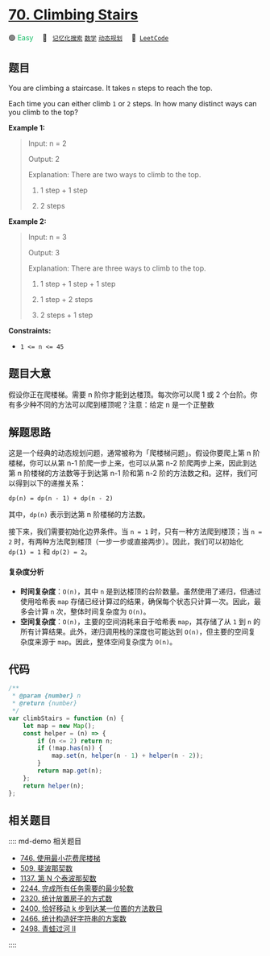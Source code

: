 # [70. Climbing Stairs](https://leetcode.com/problems/climbing-stairs/)

🟢 <font color=#15bd66>Easy</font>&emsp; 🔖&ensp; [`记忆化搜索`](/leetcode/outline/tag/memoization.md) [`数学`](/leetcode/outline/tag/mathematics.md) [`动态规划`](/leetcode/outline/tag/dynamic-programming.md)&emsp; 🔗&ensp;[`LeetCode`](https://leetcode.com/problems/climbing-stairs/)

## 题目

You are climbing a staircase. It takes `n` steps to reach the top.

Each time you can either climb `1` or `2` steps. In how many distinct ways can
you climb to the top?

**Example 1:**

> Input: n = 2
>
> Output: 2
>
> Explanation: There are two ways to climb to the top.
>
> 1. 1 step + 1 step
>
> 2. 2 steps

**Example 2:**

> Input: n = 3
>
> Output: 3
>
> Explanation: There are three ways to climb to the top.
>
> 1. 1 step + 1 step + 1 step
>
> 2. 1 step + 2 steps
>
> 3. 2 steps + 1 step

**Constraints:**

- `1 <= n <= 45`

## 题目大意

假设你正在爬楼梯。需要 n 阶你才能到达楼顶。每次你可以爬 1 或 2 个台阶。你有多少种不同的方法可以爬到楼顶呢？注意：给定 n 是一个正整数

## 解题思路

这是一个经典的动态规划问题，通常被称为「爬楼梯问题」。假设你要爬上第 n 阶楼梯，你可以从第 n-1 阶爬一步上来，也可以从第 n-2 阶爬两步上来，因此到达第 n 阶楼梯的方法数等于到达第 n-1 阶和第 n-2 阶的方法数之和。这样，我们可以得到以下的递推关系：

`dp(n) = dp(n - 1) + dp(n - 2)`

其中，`dp(n)` 表示到达第 n 阶楼梯的方法数。

接下来，我们需要初始化边界条件。当 `n = 1` 时，只有一种方法爬到楼顶；当 `n = 2` 时，有两种方法爬到楼顶（一步一步或直接两步）。因此，我们可以初始化 `dp(1) = 1` 和 `dp(2) = 2`。

#### 复杂度分析

- **时间复杂度**：`O(n)`，其中 `n` 是到达楼顶的台阶数量。虽然使用了递归，但通过使用哈希表 `map` 存储已经计算过的结果，确保每个状态只计算一次。因此，最多会计算 `n` 次，整体时间复杂度为 `O(n)`。
- **空间复杂度**：`O(n)`，主要的空间消耗来自于哈希表 `map`，其存储了从 `1` 到 `n` 的所有计算结果。此外，递归调用栈的深度也可能达到 `O(n)`，但主要的空间复杂度来源于 `map`。因此，整体空间复杂度为 `O(n)`。

## 代码

```javascript
/**
 * @param {number} n
 * @return {number}
 */
var climbStairs = function (n) {
	let map = new Map();
	const helper = (n) => {
		if (n <= 2) return n;
		if (!map.has(n)) {
			map.set(n, helper(n - 1) + helper(n - 2));
		}
		return map.get(n);
	};
	return helper(n);
};
```

## 相关题目

:::: md-demo 相关题目

- [746. 使用最小花费爬楼梯](https://leetcode.com/problems/min-cost-climbing-stairs)
- [509. 斐波那契数](./0509.md)
- [1137. 第 N 个泰波那契数](https://leetcode.com/problems/n-th-tribonacci-number)
- [2244. 完成所有任务需要的最少轮数](https://leetcode.com/problems/minimum-rounds-to-complete-all-tasks)
- [2320. 统计放置房子的方式数](https://leetcode.com/problems/count-number-of-ways-to-place-houses)
- [2400. 恰好移动 k 步到达某一位置的方法数目](https://leetcode.com/problems/number-of-ways-to-reach-a-position-after-exactly-k-steps)
- [2466. 统计构造好字符串的方案数](https://leetcode.com/problems/count-ways-to-build-good-strings)
- [2498. 青蛙过河 II](https://leetcode.com/problems/frog-jump-ii)

::::
